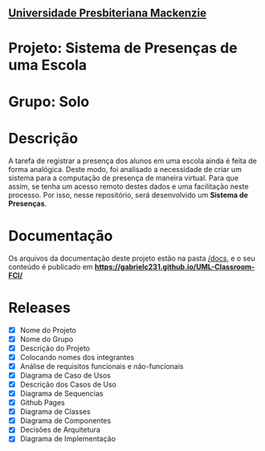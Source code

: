 <h2><a href= "https://www.mackenzie.br">Universidade Presbiteriana Mackenzie</a></h2>

# Projeto: Sistema de Presenças de uma Escola

# Grupo: **Solo**

# Descrição

A tarefa de registrar a presença dos alunos em uma escola ainda é feita de forma analógica. Deste modo, foi analisado a necessidade de criar um sistema para a computação de presença de maneira virtual. Para que assim, se tenha um acesso remoto destes dados e uma facilitação neste processo. Por isso, nesse repositório, será desenvolvido um **Sistema de Presenças**.

# Documentação

Os arquivos da documentação deste projeto estão na pasta [/docs](/docs), e o seu conteúdo é publicado em **https://gabrielc231.github.io/UML-Classroom-FCI/**

# Releases

- [x] Nome do Projeto
- [x] Nome do Grupo 
- [x] Descrição do Projeto  
- [x] Colocando nomes dos integrantes
- [x] Análise de requisitos funcionais e não-funcionais 
- [x] Diagrama de Caso de Usos 
- [x] Descrição dos Casos de Uso
- [x] Diagrama de Sequencias 
- [x] Github Pages
- [x] Diagrama de Classes
- [x] Diagrama de Componentes
- [x] Decisões de Arquitetura
- [x] Diagrama de Implementação 